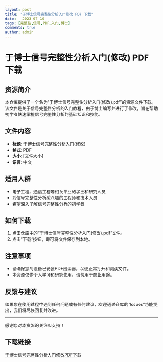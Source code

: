 ```yaml
---
layout: post
title: "于博士信号完整性分析入门修改 PDF 下载"
date:   2023-07-10
tags: [完整性,信号,PDF,入门,博士]
comments: true
author: admin
---
```

# 于博士信号完整性分析入门(修改) PDF 下载

## 资源简介

本仓库提供了一个名为“于博士信号完整性分析入门(修改).pdf”的资源文件下载。该文件是关于信号完整性分析的入门教程，由于博士编写并进行了修改，旨在帮助初学者快速掌握信号完整性分析的基础知识和技能。

## 文件内容

- **标题**: 于博士信号完整性分析入门(修改)
- **格式**: PDF
- **大小**: [文件大小]
- **语言**: 中文

## 适用人群

- 电子工程、通信工程等相关专业的学生和研究人员
- 对信号完整性分析感兴趣的工程师和技术人员
- 希望深入了解信号完整性分析的初学者

## 如何下载

1. 点击仓库中的“于博士信号完整性分析入门(修改).pdf”文件。
2. 点击“下载”按钮，即可将文件保存到本地。

## 注意事项

- 请确保您的设备已安装PDF阅读器，以便正常打开和阅读文件。
- 本资源仅供个人学习和研究使用，请勿用于商业用途。

## 反馈与建议

如果您在使用过程中遇到任何问题或有任何建议，欢迎通过仓库的“Issues”功能提出，我们将尽快回复并改进。

---

感谢您对本资源的关注和支持！

## 下载链接

[于博士信号完整性分析入门修改PDF下载](https://pan.quark.cn/s/bf3dd082ba97)